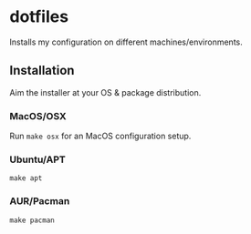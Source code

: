# dotfiles

Installs my configuration on different machines/environments.

## Installation

Aim the installer at your OS & package distribution.

### MacOS/OSX

Run `make osx` for an MacOS configuration setup.

### Ubuntu/APT

`make apt`

### AUR/Pacman

`make pacman`
